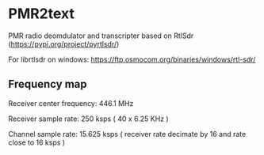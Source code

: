 # PMR2text
PMR radio deomdulator and transcripter based on RtlSdr (https://pypi.org/project/pyrtlsdr/)

For librtlsdr on windows: https://ftp.osmocom.org/binaries/windows/rtl-sdr/

## Frequency map
Receiver center frequency: 446.1 MHz

Receiver sample rate: 250 ksps ( 40 x 6.25 KHz )

Channel sample rate: 15.625 ksps ( receiver rate decimate by 16 and rate close to 16 ksps )